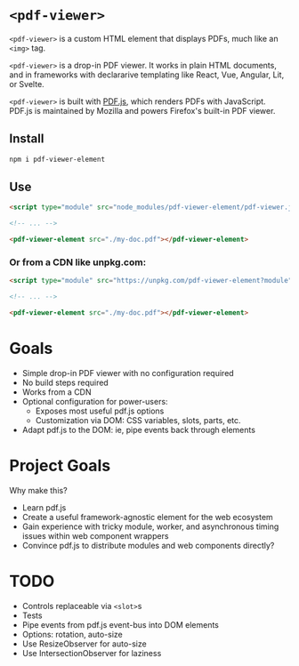 # `<pdf-viewer>`

`<pdf-viewer>` is a custom HTML element that displays PDFs, much like an `<img>` tag.

`<pdf-viewer>` is a drop-in PDF viewer. It works in plain HTML documents, and in frameworks with declararive templating like React, Vue, Angular, Lit, or Svelte.

`<pdf-viewer>` is built with [PDF.js](https://github.com/mozilla/pdf.js), which renders PDFs with JavaScript. PDF.js is maintained by Mozilla and powers Firefox's built-in PDF viewer.

## Install

```sh
npm i pdf-viewer-element
```

## Use

```html
<script type="module" src="node_modules/pdf-viewer-element/pdf-viewer.js"></script>

<!-- ... -->

<pdf-viewer-element src="./my-doc.pdf"></pdf-viewer-element>
```


### Or from a CDN like unpkg.com:

```html
<script type="module" src="https://unpkg.com/pdf-viewer-element?module"></script>

<!-- ... -->

<pdf-viewer-element src="./my-doc.pdf"></pdf-viewer-element>
```


# Goals

* Simple drop-in PDF viewer with no configuration required
* No build steps required
* Works from a CDN
* Optional configuration for power-users:
  * Exposes most useful pdf.js options
  * Customization via DOM: CSS variables, slots, parts, etc.
* Adapt pdf.js to the DOM: ie, pipe events back through elements

# Project Goals

Why make this?

* Learn pdf.js
* Create a useful framework-agnostic element for the web ecosystem
* Gain experience with tricky module, worker, and asynchronous timing issues within web component wrappers
* Convince pdf.js to distribute modules and web components directly?

# TODO

* Controls replaceable via `<slot>`s
* Tests
* Pipe events from pdf.js event-bus into DOM elements
* Options: rotation, auto-size
* Use ResizeObserver for auto-size
* Use IntersectionObserver for laziness
